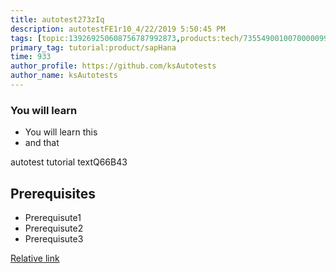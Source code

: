 ```yaml
---
title: autotest273zIq
description: autotestFE1r10_4/22/2019 5:50:45 PM
tags: [topic:139269250608756787992873,products:tech/73554900100700000996,tutorial:experience/advanced]
primary_tag: tutorial:product/sapHana
time: 933
author_profile: https://github.com/ksAutotests
author_name: ksAutotests
---
```

### You will learn
- You will learn this
- and that

autotest tutorial textQ66B43

## Prerequisites
- Prerequisute1
- Prerequisute2
- Prerequisute3

[Relative link](autotest_tutorial7x1d0u)
